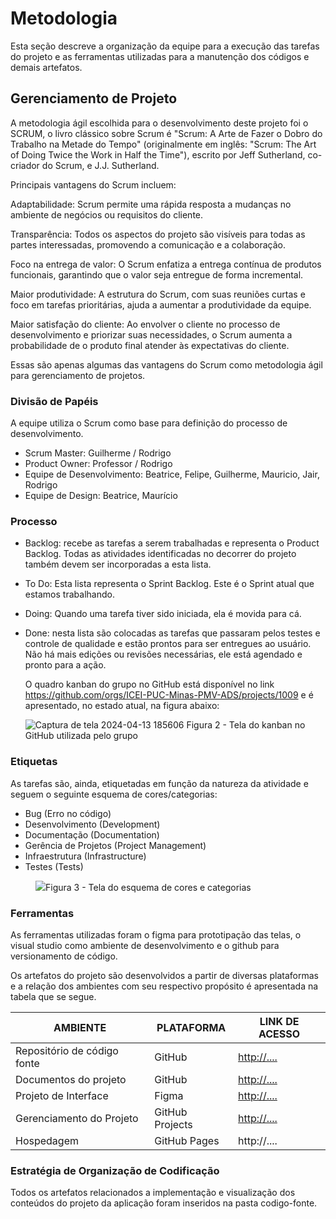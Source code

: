 
# Metodologia

Esta seção descreve a organização da equipe para a execução das tarefas do projeto e as ferramentas utilizadas para a manutenção dos códigos e demais artefatos.


## Gerenciamento de Projeto
A metodologia ágil escolhida para o desenvolvimento deste projeto foi o SCRUM, o livro clássico sobre Scrum é "Scrum: A Arte de Fazer o Dobro do Trabalho na Metade do Tempo" (originalmente em inglês: "Scrum: The Art of Doing Twice the Work in Half the Time"), escrito por Jeff Sutherland, co-criador do Scrum, e J.J. Sutherland.

Principais vantagens do Scrum incluem:

Adaptabilidade: Scrum permite uma rápida resposta a mudanças no ambiente de negócios ou requisitos do cliente.

Transparência: Todos os aspectos do projeto são visíveis para todas as partes interessadas, promovendo a comunicação e a colaboração.

Foco na entrega de valor: O Scrum enfatiza a entrega contínua de produtos funcionais, garantindo que o valor seja entregue de forma incremental.

Maior produtividade: A estrutura do Scrum, com suas reuniões curtas e foco em tarefas prioritárias, ajuda a aumentar a produtividade da equipe.

Maior satisfação do cliente: Ao envolver o cliente no processo de desenvolvimento e priorizar suas necessidades, o Scrum aumenta a probabilidade de o produto final atender às expectativas do cliente.

Essas são apenas algumas das vantagens do Scrum como metodologia ágil para gerenciamento de projetos.

### Divisão de Papéis

A equipe utiliza o Scrum como base para definição do processo de desenvolvimento.

- Scrum Master: Guilherme / Rodrigo
- Product Owner: Professor / Rodrigo
- Equipe de Desenvolvimento: Beatrice, Felipe, Guilherme, Mauricio, Jair, Rodrigo
- Equipe de Design: Beatrice, Maurício

### Processo

- Backlog: recebe as tarefas a serem trabalhadas e representa o Product Backlog. Todas as atividades identificadas no decorrer do projeto também devem ser incorporadas a esta lista. 
- To Do: Esta lista representa o Sprint Backlog. Este é o Sprint atual que estamos trabalhando. 
- Doing: Quando uma tarefa tiver sido iniciada, ela é movida para cá. 
- Done: nesta lista são colocadas as tarefas que passaram pelos testes e controle de qualidade e estão prontos para ser entregues ao usuário. Não há mais edições ou revisões necessárias, ele está agendado e pronto para a ação.
  
  O quadro kanban do grupo no GitHub está disponível no link https://github.com/orgs/ICEI-PUC-Minas-PMV-ADS/projects/1009  e é apresentado, no estado atual, na figura abaixo:


  
  ![Captura de tela 2024-04-13 185606](https://github.com/ICEI-PUC-Minas-PMV-ADS/pmv-ads-2024-1-e1-proj-web-t5-pmv-ads-2024-1-e1-projfocoacademico/assets/165849851/4eeccfad-f84c-469c-b816-10f3e2147f4f)
 Figura 2 - Tela do kanban no GitHub utilizada pelo grupo


### Etiquetas
<p>As tarefas são, ainda, etiquetadas em função da natureza da atividade e seguem o seguinte esquema de cores/categorias:</p>

<ul>
  <li>Bug (Erro no código)</li>
  <li>Desenvolvimento (Development)</li>
  <li>Documentação (Documentation)</li>
  <li>Gerência de Projetos (Project Management)</li>
  <li>Infraestrutura (Infrastructure)</li>
  <li>Testes (Tests)</li>
</ul>

<figure> 
  <img src="https://user-images.githubusercontent.com/100447878/164068979-9eed46e1-9b44-461e-ab88-c2388e6767a1.png"
    <figcaption>Figura 3 - Tela do esquema de cores e categorias</figcaption>
</figure> 
  
### Ferramentas

As ferramentas utilizadas foram o figma para prototipação das telas, o visual studio como ambiente de desenvolvimento e o github para versionamento de código.

Os artefatos do projeto são desenvolvidos a partir de diversas plataformas e a relação dos ambientes com seu respectivo propósito é apresentada na tabela que se segue.

| AMBIENTE                            | PLATAFORMA                         | LINK DE ACESSO                         |
|-------------------------------------|------------------------------------|----------------------------------------|
| Repositório de código fonte         | GitHub                             | [http://.... ](https://github.com/ICEI-PUC-Minas-PMV-ADS/pmv-ads-2024-1-e1-proj-web-t5-pmv-ads-2024-1-e1-projfocoacademico)                           |
| Documentos do projeto               | GitHub                             |[ http://....  ](https://github.com/ICEI-PUC-Minas-PMV-ADS/pmv-ads-2024-1-e1-proj-web-t5-pmv-ads-2024-1-e1-projfocoacademico/edit/main/documentos)                          |
| Projeto de Interface                | Figma                              | [http://.... ](https://www.figma.com/file/24vijBobl0zviNpUI9aUBV/Foco-Acadêmico?type=design&mode=design&t=NKDxMOidUeM3Vi5i-0)                           |
| Gerenciamento do Projeto            | GitHub Projects                    | [http://....         ](https://github.com/orgs/ICEI-PUC-Minas-PMV-ADS/projects/1009/views/1)                   |
| Hospedagem                          | GitHub Pages                       | http://....                            |


### Estratégia de Organização de Codificação 

Todos os artefatos relacionados a implementação e visualização dos conteúdos do projeto da aplicação foram inseridos na pasta codigo-fonte.
